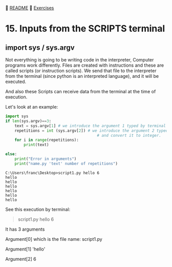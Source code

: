 :page_with_curl: [README](../README_en.md) :pencil: [Exercises](/tests/indicetests.md)

# 15. Inputs from the SCRIPTS terminal 
## import sys / sys.argv

Not everything is going to be writing code in the interpreter, 
Computer programs work differently. Files are created with instructions and these are called scripts (or instruction scripts). 
We send that file to the interpreter from the terminal (since python is an interpreted language), and it will be executed.  

And also these Scripts can receive data from the terminal at the time of execution.

Let's look at an example:

````python
import sys
if len(sys.argv)==3:
    text = sys.argv[1] # we introduce the argument 1 typed by terminal into the variable text
    repetitions = int (sys.argv[2]) # we introduce the argument 2 typed by terminal into the repetitions variable
                                        # and convert it to integer.
    for i in range(repetitions):
        print(text)

else:
    print("Error in arguments")
    print("name.py 'text' number of repetitions")
````

````shell script
C:\Users\franc\Desktop>script1.py hello 6
hello
hello
hello
hello
hello
hello

````
See this execution by terminal:

>script1.py hello 6

It has 3 arguments  

Argument[0] which is the file name: script1.py  

Argument[1] 'hello'  

Argument[2] 6
